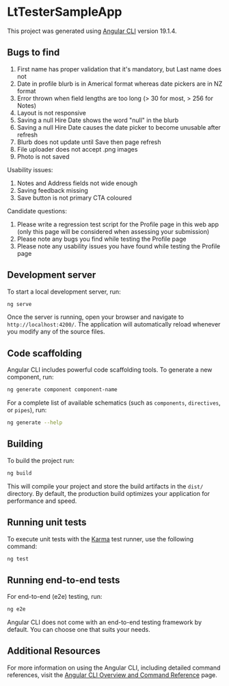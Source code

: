 # LtTesterSampleApp

This project was generated using [Angular CLI](https://github.com/angular/angular-cli) version 19.1.4.

## Bugs to find
1. First name has proper validation that it's mandatory, but Last name does not
2. Date in profile blurb is in Americal format whereas date pickers are in NZ format
3. Error thrown when field lengths are too long (> 30 for most, > 256 for Notes)
4. Layout is not responsive
5. Saving a null Hire Date shows the word "null" in the blurb
6. Saving a null Hire Date causes the date picker to become unusable after refresh
7. Blurb does not update until Save then page refresh
8. File uploader does not accept .png images
9. Photo is not saved

Usability issues:
1. Notes and Address fields not wide enough
2. Saving feedback missing
3. Save button is not primary CTA coloured

Candidate questions:
1. Please write a regression test script for the Profile page in this web app (only this page will be considered when assessing your submission)
2. Please note any bugs you find while testing the Profile page
3. Please note any usability issues you have found while testing the Profile page

## Development server

To start a local development server, run:

```bash
ng serve
```

Once the server is running, open your browser and navigate to `http://localhost:4200/`. The application will automatically reload whenever you modify any of the source files.

## Code scaffolding

Angular CLI includes powerful code scaffolding tools. To generate a new component, run:

```bash
ng generate component component-name
```

For a complete list of available schematics (such as `components`, `directives`, or `pipes`), run:

```bash
ng generate --help
```

## Building

To build the project run:

```bash
ng build
```

This will compile your project and store the build artifacts in the `dist/` directory. By default, the production build optimizes your application for performance and speed.

## Running unit tests

To execute unit tests with the [Karma](https://karma-runner.github.io) test runner, use the following command:

```bash
ng test
```

## Running end-to-end tests

For end-to-end (e2e) testing, run:

```bash
ng e2e
```

Angular CLI does not come with an end-to-end testing framework by default. You can choose one that suits your needs.

## Additional Resources

For more information on using the Angular CLI, including detailed command references, visit the [Angular CLI Overview and Command Reference](https://angular.dev/tools/cli) page.
